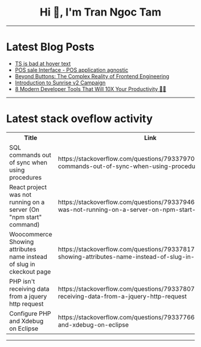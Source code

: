 <h1 align="center">Hi 👋, I'm Tran Ngoc Tam</h1>

---

# Latest Blog Posts 
<!-- BLOG-POST-LIST:START -->
- [TS is bad at hover text](https://dev.to/thejaredwilcurt/ts-is-bad-at-hover-text-3n0j)
- [POS sale Interface - POS application agnostic](https://dev.to/rk_srk_5de0760b0858bc67bf/pos-sale-interface-pos-application-agnostic-42h7)
- [Beyond Buttons: The Complex Reality of Frontend Engineering](https://dev.to/dhrumitdk/beyond-buttons-the-complex-reality-of-frontend-engineering-2cf7)
- [Introduction to Sunrise v2 Campaign](https://dev.to/sunriselayer_dev/introduction-to-sunrise-v2-campaign-d19)
- [8 Modern Developer Tools That Will 10X Your Productivity 🚀🔥](https://dev.to/itanand_/8-modern-developer-tools-that-will-10x-your-productivity-2ki6)
<!-- BLOG-POST-LIST:END -->

---

# Latest stack oveflow activity
<table>
  <tr><th>Title</th><th>Link</th></tr>
  <!-- STACKOVERFLOW:START --><tr><td>SQL commands out of sync when using procedures</td><td>https://stackoverflow.com/questions/79337970/sql-commands-out-of-sync-when-using-procedures</td></tr><tr><td>React project was not running on a server &lpar;On &quot;npm start&quot; command&rpar;</td><td>https://stackoverflow.com/questions/79337946/react-project-was-not-running-on-a-server-on-npm-start-command</td></tr><tr><td>Woocommerce Showing attributes name instead of slug in ckeckout page</td><td>https://stackoverflow.com/questions/79337817/woocommerce-showing-attributes-name-instead-of-slug-in-ckeckout-page</td></tr><tr><td>PHP isn&#39;t receiving data from a jquery http request</td><td>https://stackoverflow.com/questions/79337807/php-isnt-receiving-data-from-a-jquery-http-request</td></tr><tr><td>Configure PHP and Xdebug on Eclipse</td><td>https://stackoverflow.com/questions/79337766/configure-php-and-xdebug-on-eclipse</td></tr><!-- STACKOVERFLOW:END -->
</table>

---


